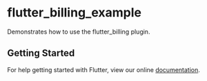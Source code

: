 # flutter_billing_example

Demonstrates how to use the flutter_billing plugin.

## Getting Started

For help getting started with Flutter, view our online
[documentation](http://flutter.io/).
